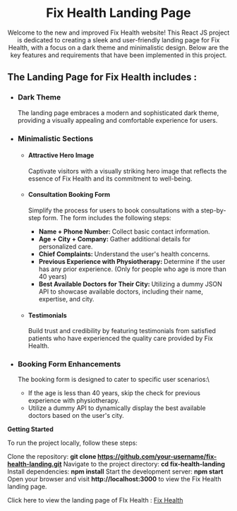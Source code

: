 <h1 align="center"> Fix Health Landing Page </h1>

<p align="center">
  Welcome to the new and improved Fix Health website! This React JS project is dedicated to creating a sleek and user-friendly landing page for Fix Health, with a focus on a dark theme and minimalistic design. 
  Below are the key features and requirements that have been implemented in this project.
</p>

<h2> The Landing Page for Fix Health includes : </h2>

<ul>
  <li>
    <h3> Dark Theme </h3>
    <p>
      The landing page embraces a modern and sophisticated dark theme, providing a visually appealing and comfortable experience for users.
    </p>
  </li>

  <li>
    <h3> Minimalistic Sections </h3>
    <p>
       <ul type="a">
         <li>
           <h4> Attractive Hero Image </h4>
          <p>
            Captivate visitors with a visually striking hero image that reflects the essence of Fix Health and its commitment to well-being.
          </p>
         </li> 
         <li>
           <h4> Consultation Booking Form </h4>
          <p>
            Simplify the process for users to book consultations with a step-by-step form. The form includes the following steps:
            <ul type="1">
              <li><b>Name + Phone Number: </b> Collect basic contact information.</li>
              <li><b>Age + City + Company: </b> Gather additional details for personalized care.</li>
              <li><b>Chief Complaints: </b> Understand the user's health concerns.</li>
              <li><b>Previous Experience with Physiotherapy: </b> Determine if the user has any prior experience. (Only for people who age is more than 40 years)</li>
              <li><b>Best Available Doctors for Their City:  </b> Utilizing a dummy JSON API to showcase available doctors, including their name, expertise, and city.</li>
            </ul>
          </p>
         </li>
         <li>
           <h4> Testimonials </h4>
           <p>
             Build trust and credibility by featuring testimonials from satisfied patients who have experienced the quality care provided by Fix Health.
           </p>
         </li>
       </ul>
    </p>
  </li>

  <li>
    <h3> Booking Form Enhancements </h3>
    <p>
      The booking form is designed to cater to specific user scenarios:\
      <ul>
        <li>If the age is less than 40 years, skip the check for previous experience with physiotherapy.</li>
        <li>Utilize a dummy API to dynamically display the best available doctors based on the user's city.</li>
      </ul>
    </p>
  </li>
  
</ul>

**Getting Started**

To run the project locally, follow these steps:

Clone the repository: **git clone https://github.com/your-username/fix-health-landing.git**
Navigate to the project directory: **cd fix-health-landing**
Install dependencies: **npm install**
Start the development server: **npm start**
Open your browser and visit **http://localhost:3000** to view the Fix Health landing page.

Click here to view the landing page of FIx Health : <a href="https://rvp6696.github.io/fixhealth-landing-page/" target="_new"> Fix Health </a>
